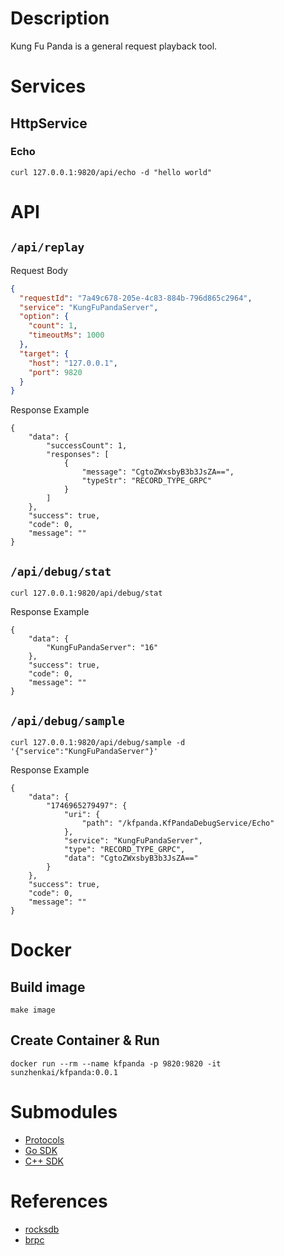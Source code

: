 # Description

Kung Fu Panda is a general request playback tool.

# Services

## HttpService

### Echo

```shell
curl 127.0.0.1:9820/api/echo -d "hello world"
```

# API

## `/api/replay`

Request Body

```json
{
  "requestId": "7a49c678-205e-4c83-884b-796d865c2964",
  "service": "KungFuPandaServer",
  "option": {
    "count": 1,
    "timeoutMs": 1000
  },
  "target": {
    "host": "127.0.0.1",
    "port": 9820
  }
}
```

Response Example

```shell
{
    "data": {
        "successCount": 1,
        "responses": [
            {
                "message": "CgtoZWxsbyB3b3JsZA==",
                "typeStr": "RECORD_TYPE_GRPC"
            }
        ]
    },
    "success": true,
    "code": 0,
    "message": ""
}
```

## `/api/debug/stat`

```shell
curl 127.0.0.1:9820/api/debug/stat
```

Response Example

```shell
{
    "data": {
        "KungFuPandaServer": "16"
    },
    "success": true,
    "code": 0,
    "message": ""
}
```

## `/api/debug/sample`

```shell
curl 127.0.0.1:9820/api/debug/sample -d '{"service":"KungFuPandaServer"}'
```

Response Example

```shell
{
    "data": {
        "1746965279497": {
            "uri": {
                "path": "/kfpanda.KfPandaDebugService/Echo"
            },
            "service": "KungFuPandaServer",
            "type": "RECORD_TYPE_GRPC",
            "data": "CgtoZWxsbyB3b3JsZA=="
        }
    },
    "success": true,
    "code": 0,
    "message": ""
}
```

# Docker

## Build image

```shell
make image
```

## Create Container & Run

```shell
docker run --rm --name kfpanda -p 9820:9820 -it sunzhenkai/kfpanda:0.0.1
```

# Submodules

- [Protocols](https://github.com/sunzhenkai/kung-fu-panda-protocols)
- [Go SDK](https://github.com/sunzhenkai/kfpanda-go-sdk)
- [C++ SDK](https://github.com/sunzhenkai/kfpanda-cpp-sdk)

# References

- [rocksdb](https://github.com/facebook/rocksdb)
- [brpc](https://github.com/apache/brpc)
